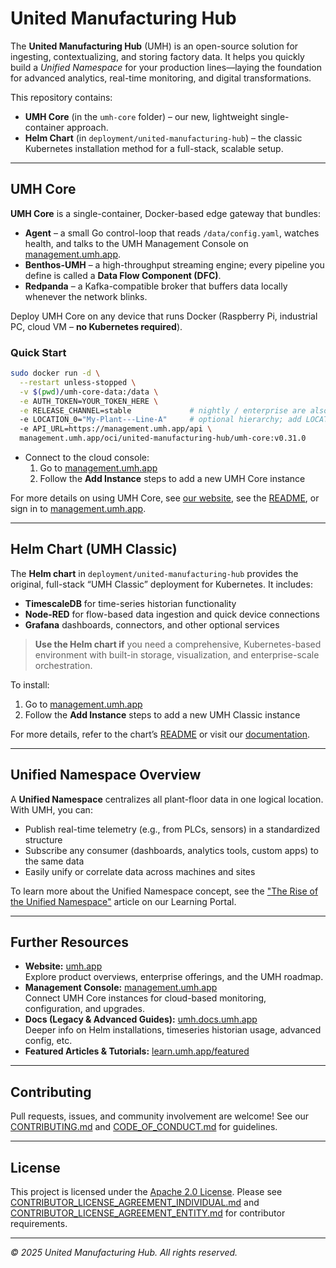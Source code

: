# United Manufacturing Hub

The **United Manufacturing Hub** (UMH) is an open-source solution for ingesting, contextualizing, and storing factory data. It helps you quickly build a _Unified Namespace_ for your production lines—laying the foundation for advanced analytics, real-time monitoring, and digital transformations.

This repository contains:
- **UMH Core** (in the `umh-core` folder) – our new, lightweight single-container approach.
- **Helm Chart** (in `deployment/united-manufacturing-hub`) – the classic Kubernetes installation method for a full-stack, scalable setup.

---

## UMH Core

**UMH Core** is a single-container, Docker-based edge gateway that bundles:

- **Agent** – a small Go control-loop that reads `/data/config.yaml`, watches health, and talks to the UMH Management Console on [management.umh.app](https://management.umh.app).  
- **Benthos-UMH** – a high-throughput streaming engine; every pipeline you define is called a **Data Flow Component (DFC)**.  
- **Redpanda** – a Kafka-compatible broker that buffers data locally whenever the network blinks.

Deploy UMH Core on any device that runs Docker (Raspberry Pi, industrial PC, cloud VM – **no Kubernetes required**).

### Quick Start

```bash
sudo docker run -d \
  --restart unless-stopped \
  -v $(pwd)/umh-core-data:/data \
  -e AUTH_TOKEN=YOUR_TOKEN_HERE \
  -e RELEASE_CHANNEL=stable             # nightly / enterprise are also available
  -e LOCATION_0="My-Plant---Line-A"     # optional hierarchy; add LOCATION_1…n for deeper paths
  -e API_URL=https://management.umh.app/api \
  management.umh.app/oci/united-manufacturing-hub/umh-core:v0.31.0
```

- Connect to the cloud console:  
  1. Go to [management.umh.app](https://management.umh.app)  
  2. Follow the **Add Instance** steps to add a new UMH Core instance

For more details on using UMH Core, see [our website](https://www.umh.app), see the [README](umh-core/README.md), or sign in to [management.umh.app](https://management.umh.app).

---

## Helm Chart (UMH Classic)

The **Helm chart** in `deployment/united-manufacturing-hub` provides the original, full-stack “UMH Classic” deployment for Kubernetes. It includes:

- **TimescaleDB** for time-series historian functionality  
- **Node-RED** for flow-based data ingestion and quick device connections  
- **Grafana** dashboards, connectors, and other optional services  

> **Use the Helm chart if** you need a comprehensive, Kubernetes-based environment with built-in storage, visualization, and enterprise-scale orchestration.  

To install:
1. Go to [management.umh.app](https://management.umh.app)  
2. Follow the **Add Instance** steps to add a new UMH Classic instance

For more details, refer to the chart’s [README](deployment/united-manufacturing-hub/README.md) or visit our [documentation](https://umh.docs.umh.app/docs/).

---

## Unified Namespace Overview

A **Unified Namespace** centralizes all plant-floor data in one logical location. With UMH, you can:

- Publish real-time telemetry (e.g., from PLCs, sensors) in a standardized structure  
- Subscribe any consumer (dashboards, analytics tools, custom apps) to the same data  
- Easily unify or correlate data across machines and sites

To learn more about the Unified Namespace concept, see the ["The Rise of the Unified Namespace"](https://learn.umh.app/lesson/chapter-2-the-rise-of-the-unified-namespace/) article on our Learning Portal.

---

## Further Resources

- **Website:** [umh.app](https://www.umh.app)  
  Explore product overviews, enterprise offerings, and the UMH roadmap.
- **Management Console:** [management.umh.app](https://management.umh.app)  
  Connect UMH Core instances for cloud-based monitoring, configuration, and upgrades.
- **Docs (Legacy & Advanced Guides):** [umh.docs.umh.app](https://umh.docs.umh.app/docs/)  
  Deeper info on Helm installations, timeseries historian usage, advanced config, etc.
- **Featured Articles & Tutorials:** [learn.umh.app/featured](https://learn.umh.app/featured/)  

---

## Contributing

Pull requests, issues, and community involvement are welcome! See our [CONTRIBUTING.md](./CONTRIBUTING.md) and [CODE_OF_CONDUCT.md](./CODE_OF_CONDUCT.md) for guidelines.

---

## License

This project is licensed under the [Apache 2.0 License](./LICENSE). Please see [CONTRIBUTOR_LICENSE_AGREEMENT_INDIVIDUAL.md](./CONTRIBUTOR_LICENSE_AGREEMENT_INDIVIDUAL.md) and [CONTRIBUTOR_LICENSE_AGREEMENT_ENTITY.md](./CONTRIBUTOR_LICENSE_AGREEMENT_ENTITY.md) for contributor requirements.

---

*© 2025 United Manufacturing Hub. All rights reserved.*